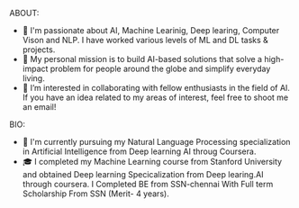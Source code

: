 ABOUT:
- 🔭 I'm passionate about AI, Machine Learinig, Deep learing, Computer Vison and NLP. I have worked various levels of ML and DL tasks & projects.
- 💬 My personal mission is to build AI-based solutions that solve a high-impact problem for people around the globe and simplify everyday living.
- 👀 I’m interested in  collaborating with fellow enthusiasts in the field of AI. If you have an idea related to my areas of interest, 
      feel free to shoot me an email!
 
BIO:
 
- 🌱 I'm currently pursuing my Natural Language Processing  specialization in Artificial Intelligence from Deep learning AI throug Coursera.
- 🎓 I  completed my Machine Learning course from Stanford University and obtained Deep learning Specicalization from 
      Deep learing.AI through coursera. I Completed BE from SSN-chennai  With Full term Scholarship From SSN (Merit- 4 years).  





